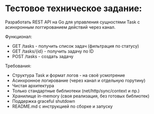 # Тестовое техническое задание:

Разработать REST API на Go для управления сущностями Task с асинхронным логгированием действий через канал.

Функционал:
- GET /tasks - получить список задач (фильтрация по статусу)
- GET /tasks/{id} - получить задачу по ID
- POST /tasks - создать задачу

Требования:
- Структура Task и формат логов - на своё усмотрение
- Асинхронное логирование (через канал и отдельную горутину)
- Чистая архитектура
- Только стандартные библиотеки (net/http/sync/context и пр.)
- Хранилище in-memory (своя реализация, без готовых библиотек)
- Поддержка graceful shutdown
- README.md с инструкцией по сборке и запуску
